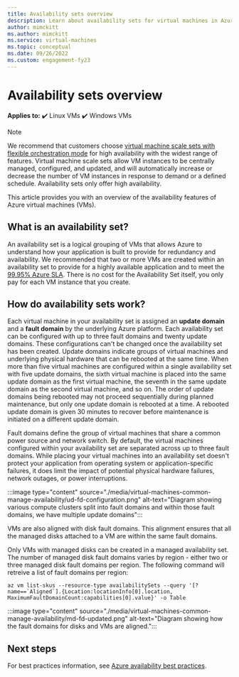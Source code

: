 ```yaml
---
title: Availability sets overview 
description: Learn about availability sets for virtual machines in Azure.
author: mimckitt
ms.author: mimckitt
ms.service: virtual-machines
ms.topic: conceptual
ms.date: 09/26/2022
ms.custom: engagement-fy23
---
```


# Availability sets overview

**Applies to:** :heavy_check_mark: Linux VMs :heavy_check_mark: Windows VMs

> [!NOTE]
> We recommend that customers choose [virtual machine scale sets with flexible orchestration mode](../virtual-machine-scale-sets/overview.md) for high availability with the widest range of features. Virtual machine scale sets allow VM instances to be centrally managed, configured, and updated, and will automatically increase or decrease the number of VM instances in response to demand or a defined schedule. Availability sets only offer high availability.

This article provides you with an overview of the availability features of Azure virtual machines (VMs).

## What is an availability set? 

An availability set is a logical grouping of VMs that allows Azure to understand how your application is built to provide for redundancy and availability. We recommended that two or more VMs are created within an availability set to provide for a highly available application and to meet the [99.95% Azure SLA](https://azure.microsoft.com/support/legal/sla/virtual-machines/). There is no cost for the Availability Set itself, you only pay for each VM instance that you create.

## How do availability sets work?
Each virtual machine in your availability set is assigned an **update domain** and a **fault domain** by the underlying Azure platform. Each availability set can be configured with up to three fault domains and twenty update domains. These configurations can't be changed once the availability set has been created. Update domains indicate groups of virtual machines and underlying physical hardware that can be rebooted at the same time. When more than five virtual machines are configured within a single availability set with five update domains, the sixth virtual machine is placed into the same update domain as the first virtual machine, the seventh in the same update domain as the second virtual machine, and so on. The order of update domains being rebooted may not proceed sequentially during planned maintenance, but only one update domain is rebooted at a time. A rebooted update domain is given 30 minutes to recover before maintenance is initiated on a different update domain.

Fault domains define the group of virtual machines that share a common power source and network switch. By default, the virtual machines configured within your availability set are separated across up to three fault domains. While placing your virtual machines into an availability set doesn't protect your application from operating system or application-specific failures, it does limit the impact of potential physical hardware failures, network outages, or power interruptions.

:::image type="content" source="./media/virtual-machines-common-manage-availability/ud-fd-configuration.png" alt-text="Diagram showing various compute clusters split into fault domains and within those fault domains, we have multiple update domains":::

VMs are also aligned with disk fault domains. This alignment ensures that all the managed disks attached to a VM are within the same fault domains. 

Only VMs with managed disks can be created in a managed availability set. The number of managed disk fault domains varies by region - either two or three managed disk fault domains per region. The following command will retreive a list of fault domains per region: 

```cli
az vm list-skus --resource-type availabilitySets --query '[?name==`Aligned`].{Location:locationInfo[0].location, MaximumFaultDomainCount:capabilities[0].value}' -o Table
```

:::image type="content" source="./media/virtual-machines-common-manage-availability/md-fd-updated.png" alt-text="Diagram showing how the fault domains for disks and VMs are aligned.":::

## Next steps
For best practices information, see [Azure availability best practices](/azure/architecture/checklist/resiliency-per-service).


